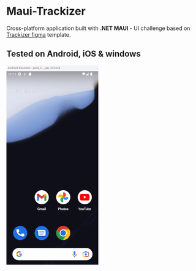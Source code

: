# Maui-Trackizer

Cross-platform application built with **.NET MAUI** - UI challenge based on [Trackizer figma](https://symu.co/freebies/templates-4/trackizer/) template.

## Tested on Android, iOS & windows

![Trackizer](https://github.com/chsakell/maui-trackizer/blob/main/docs/trackizer-app.gif)
